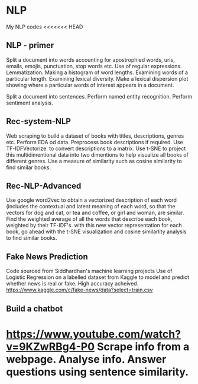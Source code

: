 # NLP
 My NLP codes
<<<<<<< HEAD
 
 NLP - primer
 ------------
 Split a document into words accounting for apostrophied words, urls, emails, emojis, punctuation, stop words etc. Use of regular expressions. Lemmatization. Making a histogram of word lengths. Examining words of a particular length. Examining lexical diversity. Make a lexical dispersion plot showing where a particular words of interest appears in a document. 

 Split a document into sentences. Perform named entity recognition. Perform sentiment analysis. 

 Rec-system-NLP
 --------------
 Web scraping to build a dataset of books with titles, descriptions, genres etc. Perform EDA od data. Preprocess book descriptions if required. Use TF-IDFVectorize. to convert descriptions to a matrix. Use t-SNE to project this multidimentional data into two dimentions to help visualize all books of different genres. 
 Use a measure of similarity such as cosine similarity to find similar books. 

 Rec-NLP-Advanced
 ----------------
 Use google word2vec to obtain a vectorized description of each word (includes the contextual and latent meaning of each word, so that the vectors for dog and cat, or tea and coffee, or girl and woman, are similar. Find the weighted average of all the words that describe each book, weighted by their TF-IDF's. with this new vector representation for each book, go ahead with the t-SNE visualization and cosine similarlity analysis to find similar books.

Fake News Prediction
-------------------------
Code sourced from Siddhardhan's machine learning projects
Use of Logistic Regression on a labelled dataset from Kaggle to model and predict whether news is real or fake. High accuracy acheived.  
https://www.kaggle.com/c/fake-news/data?select=train.csv

Build a chatbot
------------------
https://www.youtube.com/watch?v=9KZwRBg4-P0
Scrape info from a webpage. Analyse info. Answer questions using sentence similarity.
=======

